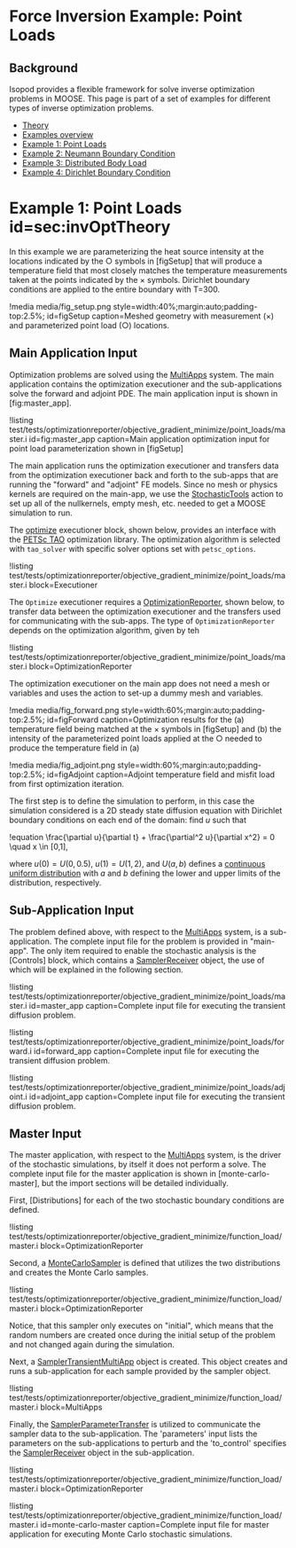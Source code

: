 # Force Inversion Example: Point Loads

## Background

Isopod provides a flexible framework for solve inverse optimization problems in MOOSE.  This page is part of a set of examples for different types of inverse optimization problems. 

- [Theory](getting_started/InvOptTheory.md)
- [Examples overview](examples/index.md)
- [Example 1: Point Loads](forceInv_pointLoads.md)
- [Example 2: Neumann Boundary Condition](forceInv_NeumannBC.md)
- [Example 3: Distributed Body Load](forceInv_BodyLoad.md)
- [Example 4: Dirichlet Boundary Condition](forceInv_DirichletBC.md)

# Example 1: Point Loads id=sec:invOptTheory

In this example we are parameterizing the heat source intensity at the locations indicated by the $\bigcirc$ symbols in [figSetup] that will produce a temperature field that most closely matches the temperature measurements taken at the points indicated by the $\times$ symbols.  Dirichlet boundary conditions are applied to the entire boundary with T=300.  

!media media/fig_setup.png
       style=width:40%;margin:auto;padding-top:2.5%;
       id=figSetup
       caption=Meshed geometry with measurement ($\times$) and parameterized point load ($\bigcirc$) locations.

## Main Application Input

Optimization problems are solved using the [MultiApps](MultiApps/index.md) system.  The main application contains the optimization executioner and the sub-applications solve the forward and adjoint PDE.   The main application input is shown in [fig:master_app].

!listing test/tests/optimizationreporter/objective_gradient_minimize/point_loads/master.i
         id=fig:master_app
         caption=Main application optimization input for point load parameterization shown in [figSetup]

The main application runs the optimization executioner and transfers data from the optimization executioner back and forth to the sub-apps that are running the "forward" and "adjoint" FE models.  Since no mesh or physics kernels are required on the main-app, we use the [StochasticTools](syntax/StochasticTools/index.md) action to set up all of the nullkernels, empty mesh, etc. needed to get a MOOSE simulation to run.  

The [optimize](Optimize.md) executioner block, shown below, provides an interface with the [PETSc TAO](https://www.mcs.anl.gov/petsc/documentation/taosolvertable.html) optimization library. The optimization algorithm is selected with `tao_solver` with specific solver options set with `petsc_options`.


!listing test/tests/optimizationreporter/objective_gradient_minimize/point_loads/master.i
         block=Executioner

The `Optimize` executioner requires a [OptimizationReporter](syntax/OptimizationReporter/index.md), shown below, to transfer data between the optimization executioner and the transfers used for communicating with the sub-apps.  The type of `OptimizationReporter` depends on the optimization algorithm, given by teh  

!listing test/tests/optimizationreporter/objective_gradient_minimize/point_loads/master.i
         block=OptimizationReporter



The optimization executioner on the main app does not need a mesh or variables and uses the action to set-up a dummy mesh and variables.  

!media media/fig_forward.png
      style=width:60%;margin:auto;padding-top:2.5%;
      id=figForward
      caption=Optimization results for the (a) temperature field being matched at the $\times$ symbols in [figSetup] and (b) the intensity of the parameterized point loads applied at the $\bigcirc$ needed to produce the temperature field in (a)

!media media/fig_adjoint.png
      style=width:60%;margin:auto;padding-top:2.5%;
      id=figAdjoint
      caption=Adjoint temperature field and misfit load from first optimization iteration.

The first step is to define the simulation to perform, in this case the simulation considered is a 2D
steady state diffusion equation with Dirichlet boundary conditions on each end of the domain: find $u$
such that

!equation
\frac{\partial u}{\partial t} + \frac{\partial^2 u}{\partial x^2} = 0 \quad x \in [0,1],

where $u(0) = U(0, 0.5)$, $u(1) = U(1,2)$, and $U(a,b)$ defines a
[continuous uniform distribution](https://en.wikipedia.org/wiki/Uniform_distribution_%28continuous%29)
with $a$ and $b$ defining the lower and upper limits of the distribution, respectively.



## Sub-Application Input

The problem defined above, with respect to the [MultiApps](MultiApps/index.md) system, is a sub-application. The
complete input file for the problem is provided in "main-app". The only item required
to enable the stochastic analysis is the [Controls] block, which contains a
[SamplerReceiver](/SamplerReceiver.md) object, the use of which will be explained
in the following section.

!listing test/tests/optimizationreporter/objective_gradient_minimize/point_loads/master.i
         id=master_app
         caption=Complete input file for executing the transient diffusion problem.

!listing test/tests/optimizationreporter/objective_gradient_minimize/point_loads/forward.i
        id=forward_app
        caption=Complete input file for executing the transient diffusion problem.

!listing test/tests/optimizationreporter/objective_gradient_minimize/point_loads/adjoint.i
        id=adjoint_app
        caption=Complete input file for executing the transient diffusion problem.

## Master Input

The master application, with respect to the [MultiApps](MultiApps/index.md) system, is the driver of the stochastic
simulations, by itself it does not perform a solve. The complete input file for the master
application is shown in [monte-carlo-master], but the import sections will be detailed individually.

First, [Distributions] for each of the two stochastic boundary conditions are defined.

!listing test/tests/optimizationreporter/objective_gradient_minimize/function_load/master.i block=OptimizationReporter

Second, a [MonteCarloSampler](/MonteCarloSampler.md) is defined that utilizes the
two distributions and creates the Monte Carlo samples.

!listing test/tests/optimizationreporter/objective_gradient_minimize/function_load/master.i block=OptimizationReporter

Notice, that this sampler only executes on "initial", which means that the random numbers are
created once during the initial setup of the problem and not changed again during the simulation.

Next, a [SamplerTransientMultiApp](/SamplerTransientMultiApp.md) object is created. This object
creates and runs a sub-application for each sample provided by the sampler object.

!listing test/tests/optimizationreporter/objective_gradient_minimize/function_load/master.i block=MultiApps

Finally, the [SamplerParameterTransfer](/SamplerParameterTransfer.md) is utilized to communicate the
sampler data to the sub-application. The 'parameters' input lists the parameters on the
sub-applications to perturb and the 'to_control' specifies the
[SamplerReceiver](/SamplerReceiver.md) object in the sub-application.

!listing test/tests/optimizationreporter/objective_gradient_minimize/function_load/master.i block=OptimizationReporter

!listing test/tests/optimizationreporter/objective_gradient_minimize/function_load/master.i
         id=monte-carlo-master
         caption=Complete input file for master application for executing Monte Carlo stochastic
                 simulations.
